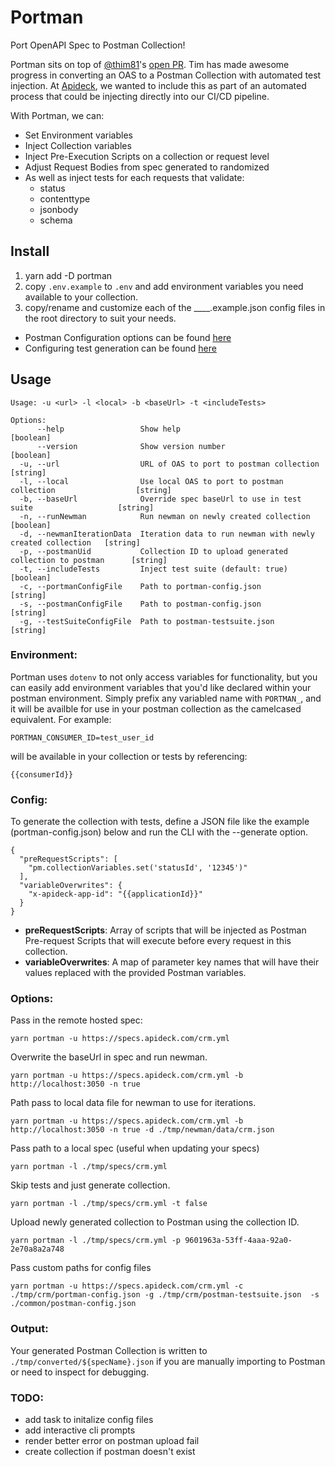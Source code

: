 # Portman

Port OpenAPI Spec to Postman Collection!

Portman sits on top of [@thim81](https://github.com/thim81)'s [open PR](https://github.com/thim81/openapi-to-postman). Tim has made awesome progress in converting an OAS to a Postman Collection with automated test injection. At [Apideck](https://apideck.com), we wanted to include this as part of an automated process that could be injecting directly into our CI/CD pipeline.

With Portman, we can:

- Set Environment variables
- Inject Collection variables
- Inject Pre-Execution Scripts on a collection or request level
- Adjust Request Bodies from spec generated to randomized
- As well as inject tests for each requests that validate:
  - status
  - contenttype
  - jsonbody
  - schema

## Install

1. yarn add -D portman
2. copy `.env.example` to `.env` and add environment variables you need available to your collection.
3. copy/rename and customize each of the \_\_\_\_.example.json config files in the root directory to suit your needs.

- Postman Configuration options can be found [here](https://github.com/thim81/openapi-to-postman/blob/develop/OPTIONS.md)
- Configuring test generation can be found [here](https://github.com/thim81/openapi-to-postman/blob/develop/TESTGENERATION.md)

## Usage

```
Usage: -u <url> -l <local> -b <baseUrl> -t <includeTests>

Options:
      --help                 Show help                                                    [boolean]
      --version              Show version number                                          [boolean]
  -u, --url                  URL of OAS to port to postman collection                     [string]
  -l, --local                Use local OAS to port to postman collection                  [string]
  -b, --baseUrl              Override spec baseUrl to use in test suite                   [string]
  -n, --runNewman            Run newman on newly created collection                       [boolean]
  -d, --newmanIterationData  Iteration data to run newman with newly created collection   [string]
  -p, --postmanUid           Collection ID to upload generated collection to postman      [string]
  -t, --includeTests         Inject test suite (default: true)                            [boolean]
  -c, --portmanConfigFile    Path to portman-config.json                                  [string]
  -s, --postmanConfigFile    Path to postman-config.json                                  [string]
  -g, --testSuiteConfigFile  Path to postman-testsuite.json                               [string]

```

### Environment:

Portman uses `dotenv` to not only access variables for functionality, but you can easily add environment variables that you'd like declared within your postman environment.
Simply prefix any variabled name with `PORTMAN_`, and it will be availble for use in your postman collection as the camelcased equivalent. For example:

```
PORTMAN_CONSUMER_ID=test_user_id
```

will be available in your collection or tests by referencing:

```
{{consumerId}}
```

### Config:

To generate the collection with tests, define a JSON file like the example (portman-config.json) below and run the CLI with the --generate option.

```
{
  "preRequestScripts": [
    "pm.collectionVariables.set('statusId', '12345')"
  ],
  "variableOverwrites": {
    "x-apideck-app-id": "{{applicationId}}"
  }
}

```

- **preRequestScripts**: Array of scripts that will be injected as Postman Pre-request Scripts that will execute before every request in this collection.
- **variableOverwrites**: A map of parameter key names that will have their values replaced with the provided Postman variables.

### Options:

Pass in the remote hosted spec:

```
yarn portman -u https://specs.apideck.com/crm.yml
```

Overwrite the baseUrl in spec and run newman.

```
yarn portman -u https://specs.apideck.com/crm.yml -b http://localhost:3050 -n true
```

Path pass to local data file for newman to use for iterations.

```
yarn portman -u https://specs.apideck.com/crm.yml -b http://localhost:3050 -n true -d ./tmp/newman/data/crm.json
```

Pass path to a local spec (useful when updating your specs)

```
yarn portman -l ./tmp/specs/crm.yml
```

Skip tests and just generate collection.

```
yarn portman -l ./tmp/specs/crm.yml -t false
```

Upload newly generated collection to Postman using the collection ID.

```
yarn portman -l ./tmp/specs/crm.yml -p 9601963a-53ff-4aaa-92a0-2e70a8a2a748
```

Pass custom paths for config files

```
yarn portman -u https://specs.apideck.com/crm.yml -c ./tmp/crm/portman-config.json -g ./tmp/crm/postman-testsuite.json  -s ./common/postman-config.json
```

### Output:

Your generated Postman Collection is written to `./tmp/converted/${specName}.json` if you are manually importing to Postman or need to inspect for debugging.

### TODO:

- add task to initalize config files
- add interactive cli prompts
- render better error on postman upload fail
- create collection if postman doesn't exist
